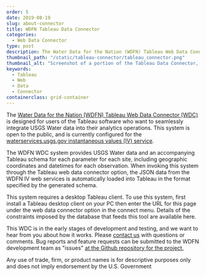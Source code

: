 ```yaml
---
order: 5
date: 2019-08-19
slug: about-connector
title: WDFN Tableau Data Connector
categories:
  - Web Data Connector
type: post
description: The Water Data for the Nation (WDFN) Tableau Web Data Connector (WDC) is designed for users of the Tableau software who want to seamlessly integrate USGS Water data into their analytics operations. 
thumbnail_path: "/static/tableau-connector/tableau_connector.png"
thumbnail_alt: "Screenshot of a portion of the Tableau Data Connector, showing boxes for selecting paramaeters and parameter groups."
keywords:
  - Tableau
  - Web
  - Data
  - Connector
containerclass: grid-container
---
```




The [Water Data for the Nation (WDFN) Tableau Web Data Connector (WDC)](/tableau-connector/) is designed for users of the Tableau software who want to seamlessly integrate USGS Water data into their analytics operations. This system is open to the public, and is currently configured for the [waterservices.usgs.gov instantaneous values (IV) service](https://waterservices.usgs.gov/rest/IV-Service.html).

The WDFN WDC system provides USGS Water data and an accompanying Tableau schema for each parameter for each site, including geographic coordinates and datetimes for each observation. When invoking this system through the Tableau web data connector option, the JSON data from the WDFN IV web services is automatically loaded into Tableau in the format specified by the generated schema.

This system requires a desktop Tableau client. To use this system, first install a Tableau desktop client on your PC then enter the URL for this page under the web data connector option in the connect menu. Details of the constraints imposed by the database that feeds this tool are available here.

This WDC is in the early stages of development and testing, and we want to hear from you about how it works. Please [contact us](https://water.usgs.gov/contact/gsanswers?pemail=gs-w_water_data_for_the_nation&subject=Water%20Data%20for%20the%20Nation%20Labs%20Feedback&viewnote=%3CH1%3EUSGS+WDFN+Tableau+Connector+Feedback%3C/H1%3E) with questions or comments. Bug reports and feature requests can be submitted to the WDFN development team as "issues" [at the Github repository for the project.](https://github.com/usgs/nwisweb-tableau-data-connector/issues)

Any use of trade, firm, or product names is for descriptive purposes only and does not imply endorsement by the U.S. Government

